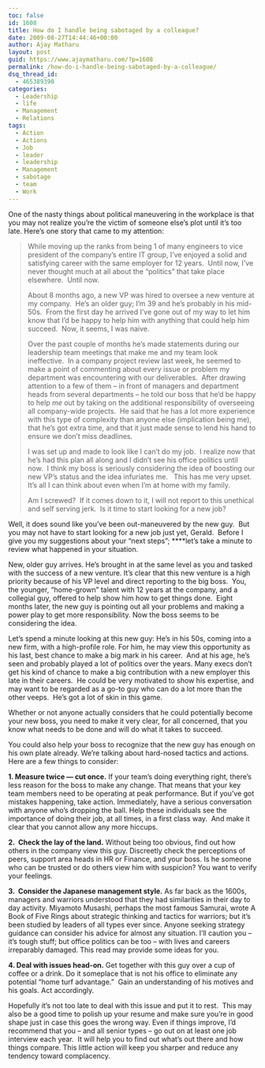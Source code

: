 ```yaml
---
toc: false
id: 1608
title: How do I handle being sabotaged by a colleague?
date: 2009-08-27T14:44:46+00:00
author: Ajay Matharu
layout: post
guid: https://www.ajaymatharu.com/?p=1608
permalink: /how-do-i-handle-being-sabotaged-by-a-colleague/
dsq_thread_id:
  - 465389390
categories:
  - Leadership
  - life
  - Management
  - Relations
tags:
  - Action
  - Actions
  - Job
  - leader
  - leadership
  - Management
  - sabotage
  - team
  - Work
---
```

One of the nasty things about political maneuvering in the workplace is that you may not realize you’re the victim of someone else’s plot until it’s too late. Here’s one story that came to my attention:

> While moving up the ranks from being 1 of many engineers to vice president of the company’s entire IT group, I’ve enjoyed a solid and satisfying career with the same employer for 12 years.  Until now, I’ve never thought much at all about the “politics” that take place elsewhere.  Until now.
> 
> About 8 months ago, a new VP was hired to oversee a new venture at my company.  He’s an older guy; I’m 39 and he’s probably in his mid-50s.  From the first day he arrived I’ve gone out of my way to let him know that I’d be happy to help him with anything that could help him succeed.  Now, it seems, I was naive.
> 
> Over the past couple of months he’s made statements during our leadership team meetings that make me and my team look ineffective.  In a company project review last week, he seemed to make a point of commenting about every issue or problem my department was encountering with our deliverables.  After drawing attention to a few of them &#8211; in front of managers and department heads from several departments &#8211; he told our boss that he’d be happy to help _me_ out by taking on the additional responsibility of overseeing all company-wide projects.  He said that he has a lot more experience with this type of complexity than anyone else (implication being me), that he’s got extra time, and that it just made sense to lend his hand to ensure we don’t miss deadlines.
> 
> I was set up and made to look like I can’t do my job.  I realize now that he’s had this plan all along and I didn’t see his office politics until now.  I think my boss is seriously considering the idea of boosting our new VP’s status and the idea infuriates me.   This has me very upset.  It’s all I can think about even when I’m at home with my family.
> 
> Am I screwed?  If it comes down to it, I will not report to this unethical and self serving jerk.  Is it time to start looking for a new job?

Well, it does sound like you’ve been out-maneuvered by the new guy.  But you may not have to start looking for a new job just yet, Gerald.  Before I give you my suggestions about your “next steps”; ****let’s take a minute to review what happened in your situation.

New, older guy arrives. He’s brought in at the same level as you and tasked with the success of a new venture. It’s clear that this new venture is a high priority because of his VP level and direct reporting to the big boss.  You, the younger, “home-grown” talent with 12 years at the company, and a collegial guy, offered to help show him how to get things done.  Eight months later, the new guy is pointing out all your problems and making a power play to get more responsibility. Now the boss seems to be considering the idea.

Let’s spend a minute looking at this new guy: He’s in his 50s, coming into a new firm, with a high-profile role. For him, he may view this opportunity as his last, best chance to make a big mark in his career.  And at his age, he’s seen and probably played a lot of politics over the years. Many execs don’t get his kind of chance to make a big contribution with a new employer this late in their careers.  He could be very motivated to show his expertise, and may want to be regarded as a go-to guy who can do a lot more than the other veeps.  He’s got a lot of skin in this game.

Whether or not anyone actually considers that he could potentially become your new boss, you need to make it very clear, for all concerned, that you know what needs to be done and will do what it takes to succeed.

You could also help your boss to recognize that the new guy has enough on his own plate already. We’re talking about hard-nosed tactics and actions. Here are a few things to consider:

**1. Measure twice — cut once.** If your team’s doing everything right, there’s less reason for the boss to make any change. That means that your key team members need to be operating at peak performance. But if you’ve got mistakes happening, take action. Immediately, have a serious conversation with anyone who’s dropping the ball. Help these individuals see the importance of doing their job, at all times, in a first class way.  And make it clear that you cannot allow any more hiccups.

**2.  Check the lay of the land.** Without being too obvious, find out how others in the company view this guy. Discreetly check the perceptions of peers, support area heads in HR or Finance, and your boss. Is he someone who can be trusted or do others view him with suspicion? You want to verify your feelings.

**3.  Consider the Japanese management style.** As far back as the 1600s, managers and warriors understood that they had similarities in their day to day activity. Miyamoto Musashi, perhaps the most famous Samurai, wrote A Book of Five Rings about strategic thinking and tactics for warriors; but it’s been studied by leaders of all types ever since. Anyone seeking strategy guidance can consider his advice for almost any situation. I’ll caution you &#8211; it’s tough stuff; but office politics can be too &#8211; with lives and careers irreparably damaged. This read may provide some ideas for you.

**4. Deal with issues head-on.** Get together with this guy over a cup of coffee or a drink. Do it someplace that is not his office to eliminate any potential “home turf advantage.”  Gain an understanding of his motives and his goals. Act accordingly.

Hopefully it’s not too late to deal with this issue and put it to rest.  This may also be a good time to polish up your resume and make sure you’re in good shape just in case this goes the wrong way. Even if things improve, I’d recommend that you &#8211; and all senior types &#8211; go out on at least one job interview each year.  It will help you to find out what’s out there and how things compare. This little action will keep you sharper and reduce any tendency toward complacency.
